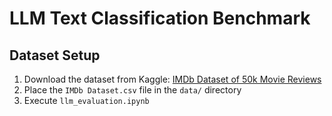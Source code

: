 # LLM Text Classification Benchmark

## Dataset Setup
1.  Download the dataset from Kaggle: [IMDb Dataset of 50k Movie Reviews](https://www.kaggle.com/datasets/lakshmi25npathi/imdb-dataset-of-50k-movie-reviews)
2.  Place the `IMDb Dataset.csv` file in the `data/` directory
3.  Execute `llm_evaluation.ipynb`
